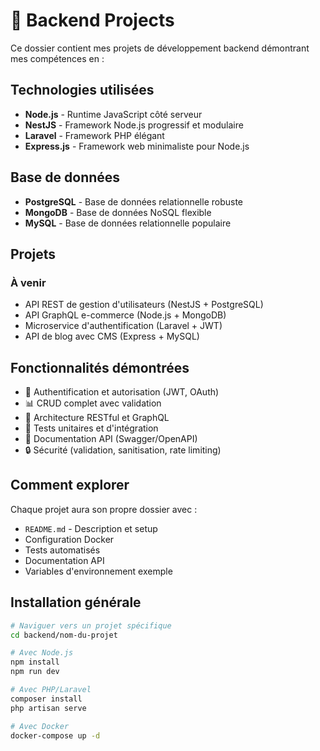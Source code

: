 # 🧠 Backend Projects

Ce dossier contient mes projets de développement backend démontrant mes compétences en :

## Technologies utilisées
- **Node.js** - Runtime JavaScript côté serveur
- **NestJS** - Framework Node.js progressif et modulaire
- **Laravel** - Framework PHP élégant
- **Express.js** - Framework web minimaliste pour Node.js

## Base de données
- **PostgreSQL** - Base de données relationnelle robuste
- **MongoDB** - Base de données NoSQL flexible
- **MySQL** - Base de données relationnelle populaire

## Projets

### À venir
- API REST de gestion d'utilisateurs (NestJS + PostgreSQL)
- API GraphQL e-commerce (Node.js + MongoDB)
- Microservice d'authentification (Laravel + JWT)
- API de blog avec CMS (Express + MySQL)

## Fonctionnalités démontrées
- 🔐 Authentification et autorisation (JWT, OAuth)
- 📊 CRUD complet avec validation
- 🔄 Architecture RESTful et GraphQL
- 🧪 Tests unitaires et d'intégration
- 📝 Documentation API (Swagger/OpenAPI)
- 🔒 Sécurité (validation, sanitisation, rate limiting)

## Comment explorer

Chaque projet aura son propre dossier avec :
- `README.md` - Description et setup
- Configuration Docker
- Tests automatisés
- Documentation API
- Variables d'environnement exemple

## Installation générale

```bash
# Naviguer vers un projet spécifique
cd backend/nom-du-projet

# Avec Node.js
npm install
npm run dev

# Avec PHP/Laravel
composer install
php artisan serve

# Avec Docker
docker-compose up -d
```